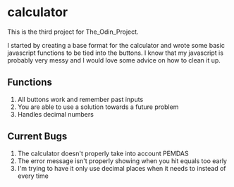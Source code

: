 # calculator

This is the third project for The_Odin_Project.

I started by creating a base format for the calculator and wrote some basic javascript functions to be tied into the buttons. I know that my javascript is probably very messy and I would love some advice on how to clean it up. 

## Functions 
1. All buttons work and remember past inputs
2. You are able to use a solution towards a future problem
3. Handles decimal numbers 

## Current Bugs 
1. The calculator doesn't properly take into account PEMDAS 
2. The error message isn't properly showing when you hit equals too early
3. I'm trying to have it only use decimal places when it needs to instead of every time